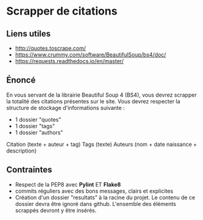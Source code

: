 # Scrapper de citations

## Liens utiles

- http://quotes.toscrape.com/
- https://www.crummy.com/software/BeautifulSoup/bs4/doc/
- https://requests.readthedocs.io/en/master/

## Énoncé

En vous servant de la librairie Beautiful Soup 4 (BS4), vous devrez scrapper la totalité des citations présentes sur le site. Vous devrez respecter la structure de stockage d'informations suivante :

- 1 dossier "quotes"
- 1 dossier "tags"
- 1 dossier "authors"

Citation (texte + auteur + tag)
Tags (texte)
Auteurs (nom + date naissance + description)


## Contraintes

- Respect de la PEP8 avec __Pylint__ ET __Flake8__
- commits réguliers avec des bons messages, clairs et explicites
- Création d'un dossier "resultats" à la racine du projet. Le contenu de ce dossier devra être ignoré dans github. L'ensemble des éléments scrappés devront y être insérés.